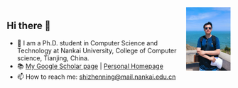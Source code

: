 <img align="right" src="https://github.com/YukinoshitaLove/YukinoshitaLove/blob/main/me.jpg" height="143" width="100"  alt="me"/>

## Hi there 👋

- 🌱 I am a Ph.D. student in Computer Science and Technology at Nankai University, College of Computer science, Tianjing, China.
- :books: [My Google Scholar page](https://scholar.google.com.hk/citations?user=IJiK74oAAAAJ&hl=zh-CN) | [Personal Homepage
](https://www.flashszn.cn/)
- 📫 How to reach me: shizhenning@mail.nankai.edu.cn

<!--
**YukinoshitaLove/YukinoshitaLove** is a ✨ _special_ ✨ repository because its `README.md` (this file) appears on your GitHub profile.

Here are some ideas to get you started:

- 🔭 I’m currently working on ...
- 🌱 I’m currently learning ...
- 👯 I’m looking to collaborate on ...
- 🤔 I’m looking for help with ...
- 💬 Ask me about ...
- 📫 How to reach me: ...
- 😄 Pronouns: ...
- ⚡ Fun fact: ...
-->
